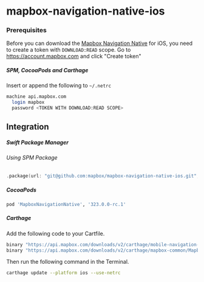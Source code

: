 # mapbox-navigation-native-ios

### Prerequisites

Before you can download the [Mapbox Navigation Native](https://github.com/mapbox/mapbox-navigation-native) for iOS, you need to create a token with `DOWNLOAD:READ` scope.
Go to https://account.mapbox.com and click "Create token"

##### SPM, CocoaPods and Carthage
Insert or append the following to `~/.netrc`

```bash
machine api.mapbox.com
  login mapbox
  password <TOKEN WITH DOWNLOAD:READ SCOPE>
```

## Integration

##### Swift Package Manager

###### Using SPM Package

```swift
.package(url: "git@github.com:mapbox/mapbox-navigation-native-ios.git", from: "323.0.0-rc.1"),
```

##### CocoaPods

```ruby
pod 'MapboxNavigationNative', '323.0.0-rc.1'
```

##### Carthage

Add the following code to your Cartfile.

```bash
binary "https://api.mapbox.com/downloads/v2/carthage/mobile-navigation-native/MapboxNavigationNative.json" == 323.0.0-rc.1
binary "https://api.mapbox.com/downloads/v2/carthage/mapbox-common/MapboxCommon-ios.json" == 24.10.0-rc.1
```

Then run the following command in the Terminal.
```bash
carthage update --platform ios --use-netrc
```
